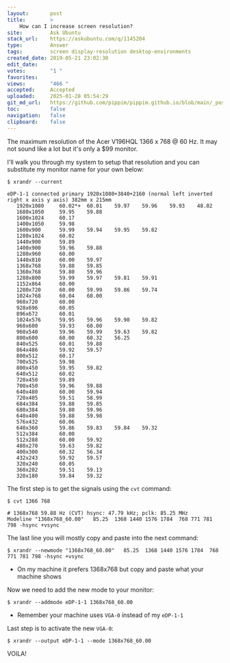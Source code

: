 ```yaml
---
layout:       post
title:        >
    How can I increase screen resolution?
site:         Ask Ubuntu
stack_url:    https://askubuntu.com/q/1145204
type:         Answer
tags:         screen display-resolution desktop-environments
created_date: 2019-05-21 23:02:30
edit_date:    
votes:        "1 "
favorites:    
views:        "466 "
accepted:     Accepted
uploaded:     2025-01-28 05:54:29
git_md_url:   https://github.com/pippim/pippim.github.io/blob/main/_posts/2019/2019-05-21-How-can-I-increase-screen-resolution_.md
toc:          false
navigation:   false
clipboard:    false
---
```


The maximum resolution of the Acer V196HQL 1366 x 768 @ 60 Hz. It may not sound like a lot but it's only a $99 monitor.

I'll walk you through my system to setup that resolution and you can substitute my monitor name for your own below:

``` 
$ xrandr --current

eDP-1-1 connected primary 1920x1080+3840+2160 (normal left inverted right x axis y axis) 382mm x 215mm
   1920x1080     60.02*+  60.01    59.97    59.96    59.93    48.02  
   1680x1050     59.95    59.88  
   1600x1024     60.17  
   1400x1050     59.98  
   1600x900      59.99    59.94    59.95    59.82  
   1280x1024     60.02  
   1440x900      59.89  
   1400x900      59.96    59.88  
   1280x960      60.00  
   1440x810      60.00    59.97  
   1368x768      59.88    59.85  
   1360x768      59.80    59.96  
   1280x800      59.99    59.97    59.81    59.91  
   1152x864      60.00  
   1280x720      60.00    59.99    59.86    59.74  
   1024x768      60.04    60.00  
   960x720       60.00  
   928x696       60.05  
   896x672       60.01  
   1024x576      59.95    59.96    59.90    59.82  
   960x600       59.93    60.00  
   960x540       59.96    59.99    59.63    59.82  
   800x600       60.00    60.32    56.25  
   840x525       60.01    59.88  
   864x486       59.92    59.57  
   800x512       60.17  
   700x525       59.98  
   800x450       59.95    59.82  
   640x512       60.02  
   720x450       59.89  
   700x450       59.96    59.88  
   640x480       60.00    59.94  
   720x405       59.51    58.99  
   684x384       59.88    59.85  
   680x384       59.80    59.96  
   640x400       59.88    59.98  
   576x432       60.06  
   640x360       59.86    59.83    59.84    59.32  
   512x384       60.00  
   512x288       60.00    59.92  
   480x270       59.63    59.82  
   400x300       60.32    56.34  
   432x243       59.92    59.57  
   320x240       60.05  
   360x202       59.51    59.13  
   320x180       59.84    59.32  
```

The first step is to get the signals using the `cvt` command:

``` 
$ cvt 1366 768

# 1368x768 59.88 Hz (CVT) hsync: 47.79 kHz; pclk: 85.25 MHz
Modeline "1368x768_60.00"   85.25  1368 1440 1576 1784  768 771 781 798 -hsync +vsync
```

The last line you will mostly copy and paste into the next command:

``` 
$ xrandr --newmode "1368x768_60.00"   85.25  1368 1440 1576 1784  768 771 781 798 -hsync +vsync
```

- On my machine it prefers 1368x768 but copy and paste what your machine shows

Now we need to add the new mode to your monitor:

``` 
$ xrandr --addmode eDP-1-1 1368x768_60.00
```

- Remember your machine uses `VGA-0` instead of my `eDP-1-1`

Last step is to activate the new `VGA-0`:

``` 
$ xrandr --output eDP-1-1 --mode 1368x768_60.00
```

VOILA!
